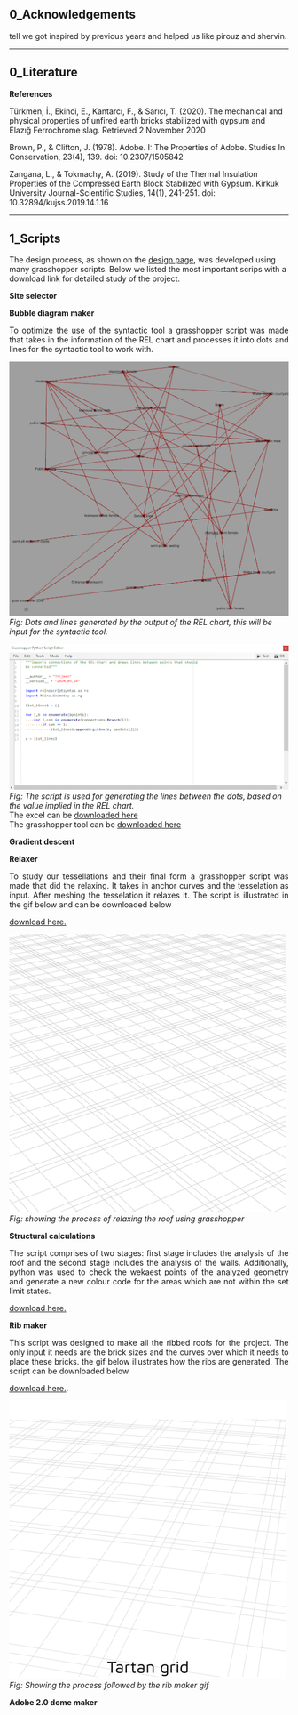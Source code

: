 ## 0_Acknowledgements  
tell we got inspired by previous years and helped us like pirouz and shervin.

---
## 0_Literature

**References**

Türkmen, İ., Ekinci, E., Kantarcı, F., & Sarıcı, T. (2020). The mechanical and physical properties of unfired earth bricks stabilized with gypsum and Elazığ Ferrochrome slag. Retrieved 2 November 2020

Brown, P., & Clifton, J. (1978). Adobe. I: The Properties of Adobe. Studies In Conservation, 23(4), 139. doi: 10.2307/1505842

Zangana, L., & Tokmachy, A. (2019). Study of the Thermal Insulation Properties of the Compressed Earth Block Stabilized with Gypsum. Kirkuk University Journal-Scientific Studies, 14(1), 241-251. doi: 10.32894/kujss.2019.14.1.16




---

## 1_Scripts

The design process, as shown on the [design page](design.md), was developed using many grasshopper scripts.
Below we listed the most important scrips with a download link for detailed study of the project.

**Site selector**

**Bubble diagram maker**  
<div style="text-align: justify">
To optimize the use of the syntactic tool a grasshopper script was made that takes in the information of the REL chart and processes it into dots and lines for the syntactic tool to work with.
</div>

![dots and lines for bubble diagram](rev\configuration\bubble_diagram\bubble_lines.png)
*Fig: Dots and lines generated by the output of the REL chart, this will be input for the syntactic tool.*

![script for making all this](rev\configuration\bubble_diagram\bubble_script.png)  
*Fig: The script is used for generating the lines between the dots, based on the value implied in the REL chart.*  
The excel can be [downloaded here](rev\scripts\Wellness_Centre_requirements.xlsx)  
The grasshopper tool can be [downloaded here](rev\scripts\Basic_bubble_diagram.gh)


**Gradient descent**
<div style="text-align: justify">

</div>

**Relaxer**  
<div style="text-align: justify">
To study our tessellations and their final form a grasshopper script was made that did the relaxing.
It takes in anchor curves and the tesselation as input. After meshing the tesselation it relaxes it.
The script is illustrated in the gif below and can be downloaded below 
</div>

[download here.](rev\scripts\tesselation_relaxer.gh)

![Relaxing process](rev\forming\relaxer.gif)  
*Fig: showing the process of relaxing the roof using grasshopper*

**Structural calculations**
<div style="text-align: justify">
The script comprises of two stages: first stage includes the analysis of the roof and the second stage includes the analysis of the walls. Additionally, python was used to check the wekaest points of the analyzed geometry and generate a new colour code for the areas which are not within the set limit states.
</div> 

[download here.](rev\scripts\Structural_analysis_group2.gh)

**Rib maker**  
<div style="text-align: justify">
This script was designed to make all the ribbed roofs for the project.
The only input it needs are the brick sizes and the curves over which it needs to place these bricks.
the gif below illustrates how the ribs are generated. The script can be downloaded below
</div>

[download here.](rev\scripts\Rib_brickgen.gh).

![Rib maker](rev\constructability\Rib-gif.gif)  
*Fig: Showing the process followed by the rib maker gif*

**Adobe 2.0 dome maker**
